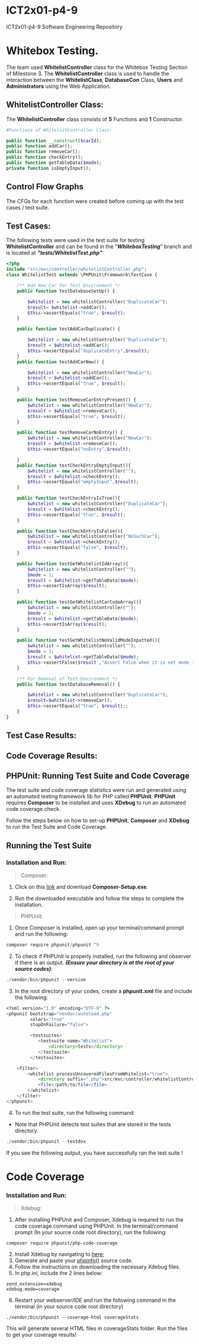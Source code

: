 # ICT2x01-p4-9
ICT2x01-p4-9 Software Engineering Repository

# Whitebox Testing.

The team used **WhitelistController** class for the Whitebox Testing Section of Milestone 3. The **WhitelistController** class is used to handle the interaction between the **WhitelistClass**, **DatabaseCon** Class, **Users** and **Administrators** using the Web Application.



## WhitelistController Class:
The **WhitelistController** class consists of **5** Functions and **1** Constructor.
```php
#Functions of WhitelistController Class:

public function __construct($carId);
public function addCar();
public function removeCar();
public function checkEntry();
public function getTableData($mode);
private function isEmptyInput();

```
## Control Flow Graphs

The CFGs for each function were created before coming up with the test cases / test suite.

<insert image here>


## Test Cases:
The following tests were used in the test suite for testing **WhitelistController** and can be found in the "***WhiteboxTesting***" branch and is located at ***"tests/WhitelistTest.php"*** 

```php
<?php
include "src/mvc/controller/whitelistController.php";
class WhitelistTest extends \PHPUnit\Framework\TestCase {

    /** Add New Car for Test Environment */
    public function testDatabaseSetUp() {

        $whitelist = new whitelistController("DuplicateCar");
        $result= $whitelist->addCar();
        $this->assertEquals("true", $result);
    }

    public function testAddCarDuplicate() {

        $whitelist = new whitelistController("DuplicateCar");
        $result = $whitelist->addCar();
        $this->assertEquals("duplicateEntry",$result);
    }
    public function testAddCarNew() {

        $whitelist = new whitelistController("NewCar");
        $result = $whitelist->addCar();
        $this->assertEquals("true", $result);
    }

    public function testRemoveCarEntryPresent() {
        $whitelist = new whitelistController("NewCar");
        $result = $whitelist->removeCar();
        $this->assertEquals("true", $result);
    }

    public function testRemoveCarNoEntry() {
        $whitelist = new whitelistController("NewCar");
        $result = $whitelist->removeCar();
        $this->assertEquals("noEntry",$result);

    }
    public function testCheckEntryEmptyInput(){
        $whitelist = new whitelistController("");
        $result = $whitelist->checkEntry();
        $this->assertEquals("emptyInput",$result);
    }

    public function testCheckEntryIsTrue(){
        $whitelist = new whitelistController("DuplicateCar");
        $result = $whitelist->checkEntry();
        $this->assertEquals("true", $result);
    }

    public function testCheckEntryIsFalse(){
        $whitelist = new whitelistController("NoSuchCar");
        $result = $whitelist->checkEntry();
        $this->assertEquals("false", $result);
    }

    public function testGetWhitelistIdArray(){
        $whitelist = new whitelistController("");
        $mode = 1;
        $result = $whitelist->getTableData($mode);
        $this->assertIsArray($result);
    }

    public function testGetWhitelistCarCodeArray(){
        $whitelist = new whitelistController("");
        $mode = 2;
        $result = $whitelist->getTableData($mode);
        $this->assertIsArray($result);
    }

    public function testGetWhitelistNoValidModeInputted(){
        $whitelist = new whitelistController("");
        $mode = 3;
        $result = $whitelist->getTableData($mode);
        $this->assertFalse($result ,"Assert False when it is not mode 1 or 2");
    }

    /** For Removal of Test Environment */
    public function testDatabaseRemoval() {

        $whitelist = new whitelistController("DuplicateCar");
        $result=$whitelist->removeCar();
        $this->assertEquals("true", $result);;
    }
}

```

## Test Case Results:
<Insert image>

## Code Coverage Results:
<insert image>

## PHPUnit: Running Test Suite and Code Coverage
<Insert gif>


The test suite and code coverage statistics were run and generated using an automated testing framework lib for PHP called **PHPUnit**. **PHPUnit** requires **Composer** to be installed and uses **XDebug** to run an automated code coverage check. 

Follow the steps below on how to set-up **PHPUnit**, **Composer** and **XDebug** to run the Test Suite and Code Coverage. 

## Running the Test Suite
### Installation and Run:
>Composer:
1) Click on this [link](https://getcomposer.org/download/) and download **Composer-Setup.exe**.
2. Run the downloaded executable and follow the steps to complete the installation.
>PHPUnit:
1. Once Composer is installed, open up your terminal/command prompt and run the following:
```javascript
composer require phpunit/phpunit ^9
```
2. To check if PHPUnit is properly installed, run the following and observer if there is an output. ***(Ensure your directory is at the root of your source codes)***:
```javascript
./vendor/bin/phpunit --version
```
3. In the root directory of your codes, create a **phpunit.xml** file and include the following:
```php
<?xml version="1.0" encoding="UTF-8" ?>
<phpunit bootstrap="vendor/autoload.php"
         colors="true"
         stopOnFailure="false">

         <testsuites>
            <testsuite name="Whitelist">
                <directory>tests</directory>
            </testsuite>
         </testsuites>

    <filter>
        <whitelist processUncoveredFilesFromWhitelist="true">
            <directory suffix=".php">src/mvc/controller/whitelistController.php</directory>
            <file>/path/to/file</file>
        </whitelist>
    </filter>
</phpunit>
```
4. To run the test suite, run the following command:
* Note that PHPUnit detects test suites that are stored in the tests directory. 
```php
./vendor/bin/phpunit --testdox
```
If you see the following output, you have successfully ran the test suite !

<insert image here>

# Code Coverage
### Installation and Run:
>Xdebug:

1. After installing PHPUnit and Composer, Xdebug is required to run the code coverage command using PHPUnit. In the terminal/command prompt (In your source code root directory), run the following:
```
composer require phpunit/php-code-coverage
```
2. Install Xdebug by navigating to [here](https://xdebug.org/wizard);
3. Generate and paste your [phpinfo()](https://www.gurock.com/testrail/docs/admin/howto/running-phpinfo) source code. 
4. Follow the instructions on downloading the necessary Xdebug files.
5. In php.ini, include the 2 lines below:
```
zend_extension=xdebug
xdebug.mode=coverage
```
6. Restart your webserver/IDE and run the following command in the terminal (in your source code root directory)
```
./vendor/bin/phpunit --coverage-html coverageStats
```
This will generate several HTML files in coverageStats folder. Run the files to get your coverage results!

<insert image here>





